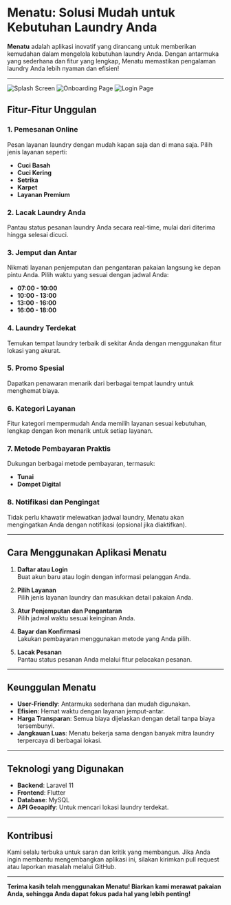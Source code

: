 
# **Menatu: Solusi Mudah untuk Kebutuhan Laundry Anda**  

**Menatu** adalah aplikasi inovatif yang dirancang untuk memberikan kemudahan dalam mengelola kebutuhan laundry Anda. Dengan antarmuka yang sederhana dan fitur yang lengkap, Menatu memastikan pengalaman laundry Anda lebih nyaman dan efisien!  

---
![Splash Screen](assets/img-readme/Splash_Screen.png) ![Onboarding Page](assets/img-readme/Onboarding_Page.jpg) ![Login Page](assets/img-readme/Login_Page.png) 


## **Fitur-Fitur Unggulan**  

### 1. **Pemesanan Online**  
Pesan layanan laundry dengan mudah kapan saja dan di mana saja. Pilih jenis layanan seperti:  
- **Cuci Basah**  
- **Cuci Kering**  
- **Setrika**  
- **Karpet**  
- **Layanan Premium**  

### 2. **Lacak Laundry Anda**  
Pantau status pesanan laundry Anda secara real-time, mulai dari diterima hingga selesai dicuci.

### 3. **Jemput dan Antar**  
Nikmati layanan penjemputan dan pengantaran pakaian langsung ke depan pintu Anda. Pilih waktu yang sesuai dengan jadwal Anda:  
- **07:00 - 10:00**  
- **10:00 - 13:00**  
- **13:00 - 16:00**  
- **16:00 - 18:00**  

### 4. **Laundry Terdekat**  
Temukan tempat laundry terbaik di sekitar Anda dengan menggunakan fitur lokasi yang akurat.

### 5. **Promo Spesial**  
Dapatkan penawaran menarik dari berbagai tempat laundry untuk menghemat biaya.

### 6. **Kategori Layanan**  
Fitur kategori mempermudah Anda memilih layanan sesuai kebutuhan, lengkap dengan ikon menarik untuk setiap layanan.

### 7. **Metode Pembayaran Praktis**  
Dukungan berbagai metode pembayaran, termasuk:  
- **Tunai**  
- **Dompet Digital**  

### 8. **Notifikasi dan Pengingat**  
Tidak perlu khawatir melewatkan jadwal laundry, Menatu akan mengingatkan Anda dengan notifikasi (opsional jika diaktifkan).  

---

## **Cara Menggunakan Aplikasi Menatu**  

1. **Daftar atau Login**  
   Buat akun baru atau login dengan informasi pelanggan Anda.  
   
2. **Pilih Layanan**  
   Pilih jenis layanan laundry dan masukkan detail pakaian Anda.  

3. **Atur Penjemputan dan Pengantaran**  
   Pilih jadwal waktu sesuai keinginan Anda.  

4. **Bayar dan Konfirmasi**  
   Lakukan pembayaran menggunakan metode yang Anda pilih.  

5. **Lacak Pesanan**  
   Pantau status pesanan Anda melalui fitur pelacakan pesanan.  

---

## **Keunggulan Menatu**  

- **User-Friendly**: Antarmuka sederhana dan mudah digunakan.  
- **Efisien**: Hemat waktu dengan layanan jemput-antar.  
- **Harga Transparan**: Semua biaya dijelaskan dengan detail tanpa biaya tersembunyi.  
- **Jangkauan Luas**: Menatu bekerja sama dengan banyak mitra laundry terpercaya di berbagai lokasi.  

---

## **Teknologi yang Digunakan**  

- **Backend**: Laravel 11  
- **Frontend**: Flutter  
- **Database**: MySQL  
- **API Geoapify**: Untuk mencari lokasi laundry terdekat.  

---

## **Kontribusi**  
Kami selalu terbuka untuk saran dan kritik yang membangun. Jika Anda ingin membantu mengembangkan aplikasi ini, silakan kirimkan pull request atau laporkan masalah melalui GitHub.

---

**Terima kasih telah menggunakan Menatu! Biarkan kami merawat pakaian Anda, sehingga Anda dapat fokus pada hal yang lebih penting!**
